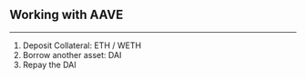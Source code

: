 ## Working with AAVE

---

1. Deposit Collateral: ETH / WETH
2. Borrow another asset: DAI
3. Repay the DAI
